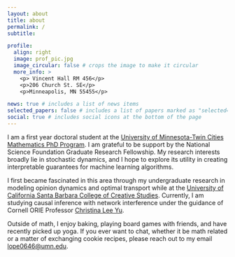 ```yaml
---
layout: about
title: about
permalink: /
subtitle: 

profile:
  align: right
  image: prof_pic.jpg
  image_circular: false # crops the image to make it circular
  more_info: >
    <p> Vincent Hall RM 456</p>
    <p>206 Church St. SE</p>
    <p>Minneapolis, MN 55455</p>

news: true # includes a list of news items
selected_papers: false # includes a list of papers marked as "selected={true}"
social: true # includes social icons at the bottom of the page
---
```

I am a first year doctoral student at the [University of Minnesota-Twin Cities Mathematics PhD Program](https://cse.umn.edu/math). I am grateful to be support by the National Science Foundation Graduate Research Fellowship. My research interests broadly lie in stochastic dynamics, and I hope to explore its utility in creating interpretable guarantees for machine learning algorithms.
 
 I first became fascinated in this area through my undergraduate research in modeling opinion dynamics and optimal transport while at the [University of California Santa Barbara College of Creative Studies](https://ccs.ucsb.edu/). Currently, I am studying causal inference with network interference under the guidance of Cornell ORIE Professor [Christina Lee Yu](https://cleeyu.orie.cornell.edu/). 

 Outside of math, I enjoy baking, playing board games with friends, and have recently picked up yoga. If you ever want to chat, whether it be math related or a matter of exchanging cookie recipes, please reach out to my email [lope0646@umn.edu](lope0646@umn.edu).

